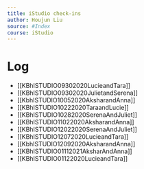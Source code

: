 ```yaml
---
title: iStudio check-ins
author: Houjun Liu
source: #Index 
course: iStudio
---
```


# Log
- [[KBhISTUDIO09302020LucieandTara]]
- [[KBhISTUDIO09302020JulietandSerena]]
- [[KbhISTUDIO10052020AksharandAnna]]
- [[KBhISTUDIO10222020TaraandLucie]]
- [[KBhISTUDIO10282020SerenaAndJuliet]]
- [[KBhISTUDIO11022020AksharandAnna]]
- [[KBhISTUDIO12022020SerenaAndJuliet]]
- [[KBhISTUDIO12072020LucieandTara]]
- [[KbhISTUDIO12092020AksharandAnna]]
- [[KBhISTUDIO01112021AksharAndAnna]]
- [[KBhISTUDIO01122020LucieandTara]] 

